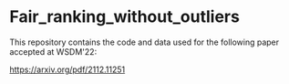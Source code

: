 # Fair_ranking_without_outliers

This repository contains the code and data used for the following paper accepted at WSDM'22:

https://arxiv.org/pdf/2112.11251
